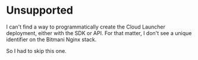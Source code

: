# Unsupported

I can't find a way to programmatically create the Cloud Launcher deployment, either with the SDK or API. For that matter, I don't see a unique identifier on the Bitmani Nginx stack.

So I had to skip this one.
